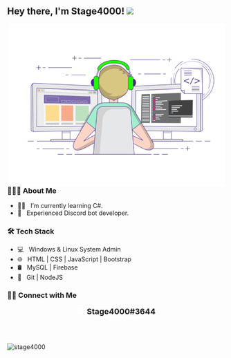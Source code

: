 <h2> Hey there, I'm Stage4000! <img src="https://github.com/souvikguria98/souvikguria98/blob/master/Hi.gif" width="25"></h2>
<img align="right" alt="GIF" src="https://raw.githubusercontent.com/devSouvik/devSouvik/master/gif3.gif" width="500"/>

<h3> 👨🏻‍💻 About Me </h3>

- 👨‍🎓 &nbsp; I’m currently learning C#.
- 🤖 &nbsp; Experienced Discord bot developer.

<h3>🛠 Tech Stack</h3>

- 💻 &nbsp; Windows & Linux System Admin
- 🌐 &nbsp; HTML | CSS | JavaScript | Bootstrap
- 🛢 &nbsp; MySQL | Firebase 
- 🔧 &nbsp; Git | NodeJS

<h3> 🤝🏻 Connect with Me </h3>
<p align="center">
<img width=15px height=15px src=https://github.com/Stage4000/Stage4000/blob/f3486d97ce75763ee67ed7d56cc271882913554c/discord-logo-white.png> &nbsp<b><font size=4>Stage4000#3644</font></b>

<br><br>

<img align="center" src="https://github-readme-stats.vercel.app/api?username=stage4000&show_icons=true&theme=transparent&locale=en&count_private=true&hide=stars" alt="stage4000" />
</p>
